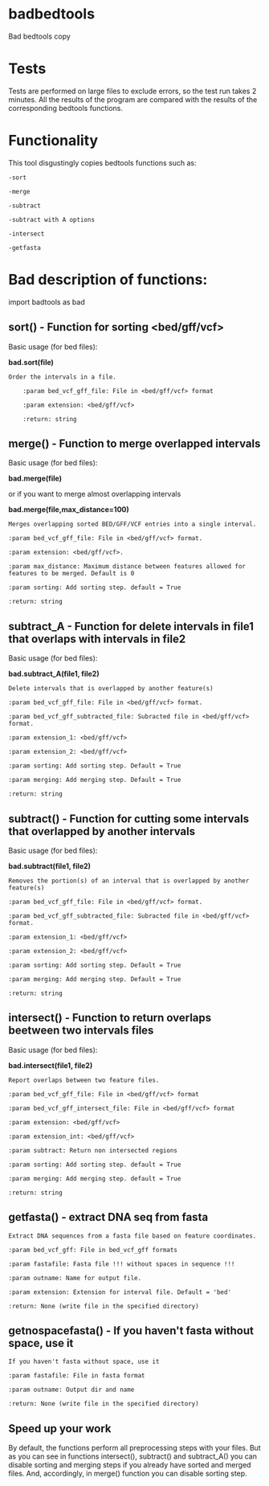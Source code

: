 # badbedtools
Bad bedtools copy

# Tests
Tests are performed on large files to exclude errors, so the test run takes 2 minutes. All the results of the program are compared with the results of the corresponding bedtools functions.

# Functionality
This tool disgustingly copies bedtools functions such as:
    
    -sort
    
    -merge
    
    -subtract
    
    -subtract with A options
    
    -intersect
    
    -getfasta

# Bad description of functions:

import badtools as bad


## sort() - Function for sorting <bed/gff/vcf>


Basic usage (for bed files):

**bad.sort(file)**

  
    Order the intervals in a file.
  
        :param bed_vcf_gff_file: File in <bed/gff/vcf> format  
    
        :param extension: <bed/gff/vcf>
  
        :return: string
    
## merge() - Function to merge overlapped intervals

Basic usage (for bed files):

**bad.merge(file)**

or if you want to merge almost overlapping intervals

**bad.merge(file,max_distance=100)**

    Merges overlapping sorted BED/GFF/VCF entries into a single interval.
    
    :param bed_vcf_gff_file: File in <bed/gff/vcf> format.
    
    :param extension: <bed/gff/vcf>.
    
    :param max_distance: Maximum distance between features allowed for features to be merged. Default is 0
    
    :param sorting: Add sorting step. default = True
    
    :return: string


## subtract_A - Function for delete intervals in file1 that overlaps with intervals in file2


Basic usage (for bed files):

**bad.subtract_A(file1, file2)**

    Delete intervals that is overlapped by another feature(s)
    
    :param bed_vcf_gff_file: File in <bed/gff/vcf> format.
    
    :param bed_vcf_gff_subtracted_file: Subracted file in <bed/gff/vcf> format.
    
    :param extension_1: <bed/gff/vcf>
    
    :param extension_2: <bed/gff/vcf>
    
    :param sorting: Add sorting step. Default = True
    
    :param merging: Add merging step. Default = True
    
    :return: string
        
## subtract() - Function for cutting some intervals that overlapped by another intervals


Basic usage (for bed files):

**bad.subtract(file1, file2)**


    Removes the portion(s) of an interval that is overlapped by another feature(s)
    
    :param bed_vcf_gff_file: File in <bed/gff/vcf> format.
    
    :param bed_vcf_gff_subtracted_file: Subracted file in <bed/gff/vcf> format.
    
    :param extension_1: <bed/gff/vcf>
    
    :param extension_2: <bed/gff/vcf>
    
    :param sorting: Add sorting step. Default = True
    
    :param merging: Add merging step. Default = True
    
    :return: string

## intersect() - Function to return overlaps beetween two intervals files


Basic usage (for bed files):

**bad.intersect(file1, file2)**


    Report overlaps between two feature files.
    
    :param bed_vcf_gff_file: File in <bed/gff/vcf> format
    
    :param bed_vcf_gff_intersect_file: File in <bed/gff/vcf> format
    
    :param extension: <bed/gff/vcf>
    
    :param extension_int: <bed/gff/vcf>
    
    :param subtract: Return non intersected regions
    
    :param sorting: Add sorting step. default = True
    
    :param merging: Add merging step. default = True
    
    :return: string

## getfasta() - extract DNA seq from fasta

    Extract DNA sequences from a fasta file based on feature coordinates.
    
    :param bed_vcf_gff: File in bed_vcf_gff formats
    
    :param fastafile: Fasta file !!! without spaces in sequence !!!
    
    :param outname: Name for output file.
    
    :param extension: Extension for interval file. Default = 'bed'
    
    :return: None (write file in the specified directory)

## getnospacefasta() - If you haven't fasta without space, use it

    If you haven't fasta without space, use it
    
    :param fastafile: File in fasta format
    
    :param outname: Output dir and name
    
    :return: None (write file in the specified directory)


## Speed up your work
By default, the functions perform all preprocessing steps with your files.
But as you can see in functions intersect(), subtract() and subtract_A() you can disable sorting and merging steps if you already have
sorted and merged files. And, accordingly, in merge() function you can disable sorting step.
